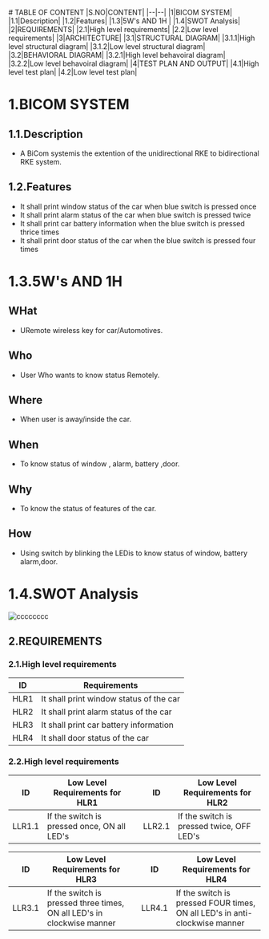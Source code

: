 ﻿﻿# TABLE OF CONTENT
 |S.NO|CONTENT|
 |--|--|
 |1|BICOM SYSTEM|
 |1.1|Description|
 |1.2|Features|
 |1.3|5W's AND 1H |
 |1.4|SWOT Analysis|
 |2|REQUIREMENTS|
 |2.1|High level requirements|
 |2.2|Low level requirements|
 |3|ARCHITECTURE|
 |3.1|STRUCTURAL DIAGRAM|
 |3.1.1|High level structural diagram|
 |3.1.2|Low level structural diagram|
 |3.2|BEHAVIORAL DIAGRAM|
 |3.2.1|High level behavoiral diagram|
 |3.2.2|Low level behavoiral diagram|
 |4|TEST PLAN AND OUTPUT|
 |4.1|High level test plan|
 |4.2|Low level test plan|

# 1.BICOM SYSTEM

## 1.1.Description
* A BiCom systemis the extention of the unidirectional RKE to bidirectional RKE system. 

## 1.2.Features
* It shall print window status of the car when blue switch is pressed once
* It shall print alarm status of the car when blue switch is pressed twice
* It shall print car battery information when the blue switch is pressed thrice times
* It shall print door status of the car when the blue switch is pressed four times

# 1.3.5W's AND 1H

## WHat
- URemote wireless key for car/Automotives.

## Who 
- User Who wants to know status Remotely.

## Where
- When user is away/inside the car.

## When 
- To know status of window , alarm, battery ,door.

## Why 
- To know the status of features of the car.

## How
- Using switch by blinking the LEDis to know status of window, battery alarm,door.

# 1.4.SWOT Analysis

![cccccccc](https://user-images.githubusercontent.com/46950972/157836003-40a6c505-2664-4091-9a9f-f4c7c78e4f23.png)

## 2.REQUIREMENTS

### 2.1.High level requirements

| ID | Requirements |
|----|--------------|
|HLR1| It shall print window status of the car|
|HLR2|	It shall print alarm status of the car|
|HLR3|	It shall print car battery information|
|HLR4|	It shall door status of the car|

### 2.2.High level requirements

|ID	|Low Level Requirements for HLR1	|  |ID|	Low Level Requirements for HLR2|
|----|--------------------------------|--|----|--------------|
|LLR1.1|	If the switch is pressed once, ON all LED's| |	LLR2.1	|If the switch is pressed twice, OFF LED's|

|ID|	Low Level Requirements for HLR3|	|ID	|Low Level Requirements for HLR4|
|----|-------------------------------|--|----|--------------|
|LLR3.1|	If the switch is pressed three times, ON all LED's in clockwise manner	|  |	LLR4.1|	If the switch is pressed FOUR times, ON all LED's in anti-clockwise manner|






